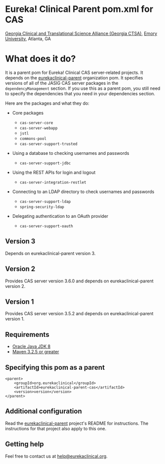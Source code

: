 # Eureka! Clinical Parent pom.xml for CAS
[Georgia Clinical and Translational Science Alliance (Georgia CTSA)](http://www.georgiactsa.org), [Emory University](http://www.emory.edu), Atlanta, GA

# What does it do?
It is a parent pom for Eureka! Clinical CAS server-related projects. It depends on the [eurekaclinical-parent](https://github.com/eurekaclinical/eurekaclinical-parent) organization pom. It specifies versions of all of the JASIG CAS server packages in the `dependencyManagement` section. If you use this as a parent pom, you still need to specify the dependencies that you need in your dependencies section.

Here are the packages and what they do:

* Core packages
  * `cas-server-core`
  * `cas-server-webapp`
  * `jstl`
  * `commons-pool`
  * `cas-server-support-trusted`

* Using a database to checking usernames and passwords
  * `cas-server-support-jdbc`

* Using the REST APIs for login and logout
  * `cas-server-integration-restlet`
  
* Connecting to an LDAP directory to check usernames and passwords
  * `cas-server-support-ldap`
  * `spring-security-ldap`
  
* Delegating authentication to an OAuth provider
  * `cas-server-support-oauth`

## Version 3
Depends on eurekaclinical-parent version 3.

## Version 2
Provides CAS server version 3.6.0 and depends on eurekaclinical-parent version 2.

## Version 1
Provides CAS server version 3.5.2 and depends on eurekaclinical-parent version 1.

## Requirements
* [Oracle Java JDK 8](http://www.oracle.com/technetwork/java/javase/overview/index.html)
* [Maven 3.2.5 or greater](https://maven.apache.org)

## Specifying this pom as a parent
```
<parent>
    <groupId>org.eurekaclinical</groupId>
    <artifactId>eurekaclinical-parent-cas</artifactId>
    <version>version</version>
</parent>
```

## Additional configuration
Read the [eurekaclinical-parent](https://github.com/eurekaclinical/eurekaclinical-parent) project's README for instructions. The instructions for that project also apply to this one.

## Getting help
Feel free to contact us at help@eurekaclinical.org.
